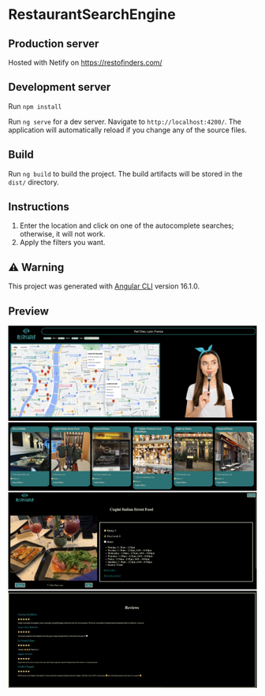 # RestaurantSearchEngine

## Production server

Hosted with Netify on https://restofinders.com/

## Development server

Run `npm install`

Run `ng serve` for a dev server. Navigate to `http://localhost:4200/`. The application will automatically reload if you change any of the source files.

## Build

Run `ng build` to build the project. The build artifacts will be stored in the `dist/` directory.

## Instructions

1. Enter the location and click on one of the autocomplete searches; otherwise, it will not work.
2. Apply the filters you want.

## ⚠️ Warning

This project was generated with [Angular CLI](https://github.com/angular/angular-cli) version 16.1.0.


## Preview

![image](images_repo/1.png)
![image](images_repo/2.png)
![image](images_repo/3.png)
![image](images_repo/4.png)


